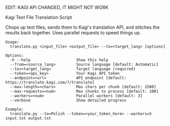EDIT: KAGI API CHANGED, IT MIGHT NOT WORK

Kagi Text File Translation Script

Chops up text files, sends them to Kagi's translation API, and stitches the results back together.
Uses parallel requests to speed things up.

```
Usage:
  translate.py <input_file> <output_file> --to=<target_lang> [options]

Options:
  -h --help                    Show this help
  --from=<source_lang>         Source language [default: Automatic]
  --to=<target_lang>           Target language (required)
  --token=<api_key>            Your Kagi API token 
  --endpoint=<url>             API endpoint [default: https://translate.kagi.com/?/translate]
  --max-length=<chars>         Max chars per chunk [default: 1500]
  --max-requests=<num>         Max chunks to process [default: 100]
  --workers=<num>              Parallel workers [default: 3]
  --verbose                    Show detailed progress

Example:
  translate.py --to=Polish --token=<your_token_here> --workers=5 input.txt output.txt 
```

